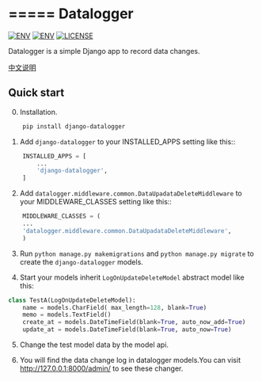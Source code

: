 =====
Datalogger
=====

[![ENV](https://img.shields.io/badge/python-2.7-green.svg)](https://github.com/pylixm/django-datalogger)
[![ENV](https://img.shields.io/badge/django-1.7+-green.svg)](https://github.com/pylixm/django-datalogger)
[![LICENSE](https://img.shields.io/badge/license-MIT-green.svg)](https://github.com/pylixm/django-datalogger/master/LICENSE.txt)

Datalogger is a simple Django app to record data changes.

[中文说明](docs/README_zh.md)



Quick start
-----------

0. Installation.
```bash
    pip install django-datalogger
```
1. Add `django-datalogger` to your INSTALLED_APPS setting like this::
```python
    INSTALLED_APPS = [
        ...
        'django-datalogger',
    ]
```
2. Add `datalogger.middleware.common.DataUpadataDeleteMiddleware` to your MIDDLEWARE_CLASSES setting like this::
```python
    MIDDLEWARE_CLASSES = (
    ...
    'datalogger.middleware.common.DataUpadataDeleteMiddleware',
    )
```
3. Run `python manage.py makemigrations` and `python manage.py migrate` to create the `django-datalogger` models.

4. Start your models inherit `LogOnUpdateDeleteModel` abstract model like this:
```python
class TestA(LogOnUpdateDeleteModel):
    name = models.CharField( max_length=128, blank=True)
    memo = models.TextField()
    create_at = models.DateTimeField(blank=True, auto_now_add=True)
    update_at = models.DateTimeField(blank=True, auto_now=True)
```
5. Change the test model data by the model api.

6. You will find the data change log in datalogger models.You can visit http://127.0.0.1:8000/admin/
   to see these changer.
